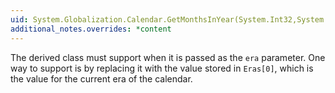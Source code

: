 ```yaml
---
uid: System.Globalization.Calendar.GetMonthsInYear(System.Int32,System.Int32)
additional_notes.overrides: *content
---
```


<p>The derived class must support <xref href="System.Globalization.Calendar.CurrentEra"></xref> when it is passed as the <code>era</code> parameter. One way to support <xref href="System.Globalization.Calendar.CurrentEra"></xref> is by replacing it with the value stored in <code>Eras[0]</code>, which is the value for the current era of the calendar.</p>


